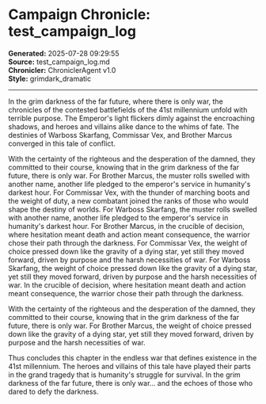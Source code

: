 # Campaign Chronicle: test_campaign_log

**Generated:** 2025-07-28 09:29:55  
**Source:** test_campaign_log.md  
**Chronicler:** ChroniclerAgent v1.0  
**Style:** grimdark_dramatic  

---

In the grim darkness of the far future, where there is only war, the chronicles of the contested battlefields of the 41st millennium unfold with terrible purpose. The Emperor's light flickers dimly against the encroaching shadows, and heroes and villains alike dance to the whims of fate. The destinies of Warboss Skarfang, Commissar Vex, and Brother Marcus converged in this tale of conflict.

With the certainty of the righteous and the desperation of the damned, they committed to their course, knowing that in the grim darkness of the far future, there is only war. For Brother Marcus, the muster rolls swelled with another name, another life pledged to the emperor's service in humanity's darkest hour. For Commissar Vex, with the thunder of marching boots and the weight of duty, a new combatant joined the ranks of those who would shape the destiny of worlds. For Warboss Skarfang, the muster rolls swelled with another name, another life pledged to the emperor's service in humanity's darkest hour. For Brother Marcus, in the crucible of decision, where hesitation meant death and action meant consequence, the warrior chose their path through the darkness. For Commissar Vex, the weight of choice pressed down like the gravity of a dying star, yet still they moved forward, driven by purpose and the harsh necessities of war. For Warboss Skarfang, the weight of choice pressed down like the gravity of a dying star, yet still they moved forward, driven by purpose and the harsh necessities of war. In the crucible of decision, where hesitation meant death and action meant consequence, the warrior chose their path through the darkness. 

With the certainty of the righteous and the desperation of the damned, they committed to their course, knowing that in the grim darkness of the far future, there is only war. For Brother Marcus, the weight of choice pressed down like the gravity of a dying star, yet still they moved forward, driven by purpose and the harsh necessities of war.

Thus concludes this chapter in the endless war that defines existence in the 41st millennium. The heroes and villains of this tale have played their parts in the grand tragedy that is humanity's struggle for survival. In the grim darkness of the far future, there is only war... and the echoes of those who dared to defy the darkness.